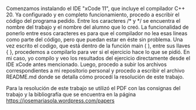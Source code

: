 Comenzamos instalando el IDE "xCode 11", que incluye el compilador C++ 20. 
Ya configurado y en completo funcionamiento, procedo a escribir el código del programa pedido.
Entre los caracteres /* y */ se encuentra el nombre del trabajo y el nombre del alumno que lo creó. 
La funcionalidad de ponerlo entre esos caracteres es para que el compilador no lea esas lineas como parte del código, pero que puedan estar en éste sin problema.
Una vez escrito el codigo, que está dentro de la función main ( ), entre sus llaves { }, procedemos a compilarlo para ver si el ejercicio hace lo que se pidió.
En mi caso, yo compilo y veo los resultados del ejercicio directamente desde el IDE xCode antes mencionado.
Luego, procedo a subir los archivos correspondientes a mi repositorio personal y procedo a escribir el archivo README.md donde se detalla cómo procedí la resolución de este trabajo.

Para la resolución de este trabajo se utilizó el PDF con las consignas del trabajo y la bibliografía que se encuentra en la página https://josemariasola.wordpress.com/papers 


